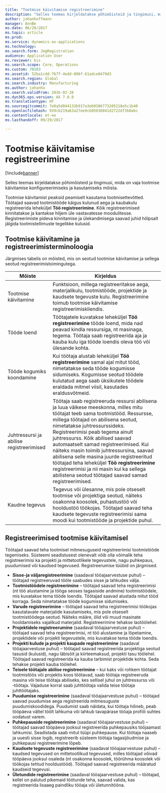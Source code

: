 ```yaml
---
title: "Tootmise käivitamise registreerimine"
description: "Selles teemas kirjeldatakse põhimõisteid ja tingimusi, mida on vaja tootmise käivitamise konfigureerimiseks ja kasutamiseks mõista."
author: johanhoffmann
manager: AnnBe
ms.date: 06/20/2017
ms.topic: article
ms.prod: 
ms.service: dynamics-ax-applications
ms.technology: 
ms.search.form: JmgRegistration
audience: Application User
ms.reviewer: bis
ms.search.scope: Core, Operations
ms.custom: 70103
ms.assetid: 52ba1cdd-767f-4edd-896f-61adce8479d3
ms.search.region: Global
ms.search.industry: Manufacturing
ms.author: johanho
ms.search.validFrom: 2016-02-28
ms.dyn365.ops.version: AX 7.0.0
ms.translationtype: HT
ms.sourcegitcommit: 7e0a5d044133b917a3eb9386773205218e5c1b40
ms.openlocfilehash: 939cb219a63a27ee9cb05036041d2722df3b0abc
ms.contentlocale: et-ee
ms.lasthandoff: 09/29/2017

---
```


# <a name="registration-for-manufacturing-execution"></a>Tootmise käivitamise registreerimine

[!include[banner](../includes/banner.md)]


Selles teemas kirjeldatakse põhimõisteid ja tingimusi, mida on vaja tootmise käivitamise konfigureerimiseks ja kasutamiseks mõista. 

Tootmise käivitamist peaksid peamiselt kasutama tootmisettevõtted. Töötajad saavad tootmistööde käigus kulunud aega ja kaubakulu registreerida leheküljel **Töö registreerimine**. Kõik registreerimised kinnitatakse ja kantakse hiljem üle vastavatesse moodulitesse. Registreerimiste pideva kinnitamise ja ülekandmisega saavad juhid hõlpsalt jälgida tootmistellimuste tegelikke kulusid.

## <a name="manufacturing-execution-and-registration-terminology"></a>Tootmise käivitamine ja registreerimisterminoloogia
Järgmises tabelis on mõisted, mis on seotud tootmise käivitamise ja sellega seotud registreerimistoimingutega.

| Mõiste                          | Kirjeldus                                                                                                                                                                                                                                                                                                                                                                                                                                                                                                                                                                                           |
|-------------------------------|-------------------------------------------------------------------------------------------------------------------------------------------------------------------------------------------------------------------------------------------------------------------------------------------------------------------------------------------------------------------------------------------------------------------------------------------------------------------------------------------------------------------------------------------------------------------------------------------------------|
| Tootmise käivitamine       | Funktsioon, millega registreeritakse aega, materjalikulu, tootmistööde, projektide ja kaudsete tegevuste kulu. Registreerimine toimub tootmise käivitamise registreerimiskliendis.                                                                                                                                                                                                                                                                                                                                                                                                   |
| Tööde loend                      | Töötajatele kuvatakse leheküljel **Töö registreerimine** tööde loend, mida nad peavad kindla ressursiga, nt masinaga, tegema. Töötaja saab registreerida aja ja kauba kulu iga tööde loendis oleva töö või ülesande kohta.                                                                                                                                                                                                                                                                                                                                                                           |
| Tööde kogumiks koondamine                  | Kui töötaja alustab leheküljel **Töö registreerimine** samal ajal mitut tööd, nimetatakse seda tööde kogumisse sidumiseks. Kogumisse seotud töödele kulutatud aega saab üksikutele töödele eraldada mitmel viisil, kasutades eraldusvõtmeid.                                                                                                                                                                                                                                                                                                                                                         |
| Juhtressursi ja abilise registreerimised | Töötaja saab registreeruda ressursi abilisena ja luua väikese meeskonna, milles mitu töötajat teeb sama tootmistööd. Ressursse, millega töötajad on abilisena seotud, nimetatakse juhtressurssideks. Registreerimisi peab tegema ainult juhtressurss. Kõik abilised saavad automaatselt samad registreerimised. Kui näiteks masin toimib juhtressursina, saavad abilisena selle masina juurde registreeritud töötajad teha leheküljel **Töö registreerimine** registreerimisi ja nii masin kui ka sellega abilistena seotud töötajad saavad samad registreerimised. |
| Kaudne tegevus             | Tegevus või ülesanne, mis pole otseselt tootmise või projektiga seotud, näiteks osakonna koosolek, puhastustöö või hooldustöö töökojas. Töötajad saavad teha kaudsete tegevuste registreerimisi sama moodi kui tootmistööde ja projektide puhul.                                                                                                                                                                                                                                                                                                |

## <a name="registrations-in-manufacturing-execution"></a>Registreerimised tootmise käivitamisel
Töötajad saavad teha tootmisel mitmesuguseid registreerimisi tootmistööde tegemiseks. Süsteemi seadistusest olenevalt võib olla võimalik teha registreerimisi ka projekti ja mittetootlikele tegevustele, nagu puhkepaus, puudumised või kaudsed tegevused. Registreerumise tüübid on järgmised.

-   **Sisse-ja väljaregistreerimine** (saadaval tööajaarvestuse puhul) – töötajad registreeruvad tööle saabudes sisse ja lahkudes välja.
-   **Tootmistöödele registreerimine** – töötajad saavad teha registreerimisi (nt töö alustamine ja tööga seoses tagasiside andmine) tootmistöödele, mis kuvatakse tema tööde loendis. Töötajad saavad alustada mitut tööd korraga. Seda nimetatakse tööde kogumisse sidumiseks.
-   **Varude registreerimine** – töötajad saavad teha registreerimisi töökojas kasutatavate materjalide kasutamiseks, mis pole otseselt tootmistöödega seotud. Näiteks määre, õlid või muud masinate hooldamiseks vajalikud materjalid. Registreerimine tehakse laotöölehel.
-   **Projektidele registreerumine** (saadaval tööajaarvestuse puhul) – töötajad saavad teha registreerimisi, nt töö alustamine ja lõpetamine, projektidele või projekti tegevustele, mis kuvatakse tema tööde loendis.
-   **Projekti kulude ja projekti kaupade registreerimine** (saadaval tööajaarvestuse puhul) – töötajad saavad registreerida projektiga seotud tasusid (kulusid), nagu läbisõit ja kiirteemaksud, projekti tasu töölehel. Töötajad saavad registreerida ka kauba tarbimist projektide kohta. Seda tehakse projekti kauba töölehel.
-   **Teisele töötajale abilise registreerimine** – kui kaks või rohkem töötajat tootmistöös või projektis koos töötavad, saab töötaja registreeruda masina või teise töötaja abiliseks, kes sellisel juhul on juhtressurss või ‑töötaja. Vajaduse korral saab juhttöötaja valida teise töötaja juhttöötajaks.
-   **Puudumise registreerimine** (saadaval tööajaarvestuse puhul) – töötajad saavad puudumise aega registreerida mitmesuguste puudumiskoodidega. Puudumist saab näidata, kui töötaja hilineb, peab tööpäeva vältel töölt lahkuma või lahkub tavapärase tööaja profiili suhtes oodatust varem.
-   **Puhkepauside registreerimine** (saadaval tööajaarvestuse puhul) – töötajad saavad tööpäeva jooksul registreerida puhkepausiks tööjaamast lahkumisi. Seadistada saab mitut tüüpi puhkepause. Kui töötaja naaseb ja uuesti sisse logib, registreerib süsteem töötaja tagasijõudmise ja puhkepausi registreerimine lõpeb.
-   **Kaudsete tegevuste registreerimine** (saadaval tööajaarvestuse puhul) – kaudsed tegevused on mittetootlikud tegevused, milles töötajad võivad tööpäeva jooksul osaleda (nt osakonna koosolek, töörühma koosolek või töökojas tehtud hooldustööd). Töötajad saavad registreerida määratud kaudseid tegevusi.
-   **Ületundide registreerimine** (saadaval tööajaarvestuse puhul) – töötajad, kellel on palutud pikemaid töötunde teha, saavad valida, kas registreerida lisaaeg paindliku tööaja või ületunnitööna.





